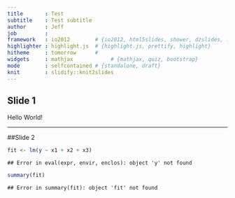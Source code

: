 ```yaml
---
title       : Test      
subtitle    : Test subtitle
author      : Jeff
job         : 
framework   : io2012        # {io2012, html5slides, shower, dzslides, ...}
highlighter : highlight.js  # {highlight.js, prettify, highlight}
hitheme     : tomorrow      # 
widgets     : mathjax            # {mathjax, quiz, bootstrap}
mode        : selfcontained # {standalone, draft}
knit        : slidify::knit2slides
---
```

## Slide 1
Hello World!

---
##Slide 2


```r
fit <- lm(y ~ x1 + x2 + x3)
```

```
## Error in eval(expr, envir, enclos): object 'y' not found
```

```r
summary(fit)
```

```
## Error in summary(fit): object 'fit' not found
```


